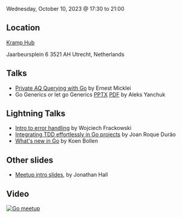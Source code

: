 Wednesday, October 10, 2023 @ 17:30 to 21:00

Location
--------
[Kramp Hub](https://www.kramphub.nl/)

Jaarbeursplein 6
3521 AH Utrecht, Netherlands

Talks
-----

- [Private AQ Querying with Go]() by Ernest Micklei
- Go Generics or let go Generics [PPTX](generics.pptx) [PDF](generics.pdf) by Aleks Yanchuk

Lightning Talks
--------------
- [Intro to error handling](error_handling.pdf) by Wojciech Frackowski
- [Integrating TDD effortlessly in Go projects](integrating-tdd.pdf) by Joan Roque Durão
- [What's new in Go](new-go-1.21.pdf) by Koen Bollen

Other slides
------------
* [Meetup intro slides](intro.pdf), by Jonathan Hall

Video
-----

[![Go meetup](https://img.youtube.com/vi/jxBffQx5nm8/0.jpg)](https://www.youtube.com/watch?v=jxBffQx5nm8 "Go meetup")

